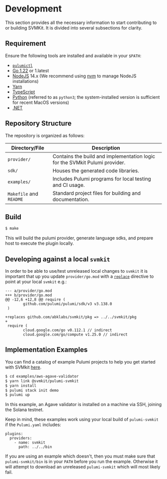 # Development

This section provides all the necessary information to start contributing to or building SVMKit. It is divided into several subsections for clarity.

## Requirement

Ensure the following tools are installed and available in your `$PATH`:

- [`pulumictl`](https://github.com/pulumi/pulumictl#installation)
- [Go 1.22](https://golang.org/dl/) or 1.latest
- [NodeJS](https://nodejs.org/en/) 14.x (We recommend using [nvm](https://github.com/nvm-sh/nvm) to manage NodeJS installations)
- [Yarn](https://yarnpkg.com/)
- [TypeScript](https://www.typescriptlang.org/)
- [Python](https://www.python.org/downloads/) (referred to as `python3`; the system-installed version is sufficient for recent MacOS versions)
- [.NET](https://dotnet.microsoft.com/download)

## Repository Structure

The repository is organized as follows:

| Directory/File          | Description                                                                 |
|-------------------------|-----------------------------------------------------------------------------|
| `provider/`             | Contains the build and implementation logic for the SVMkit Pulumi provider. |
| `sdk/`                  | Houses the generated code libraries.                                        |
| `examples/`             | Includes Pulumi programs for local testing and CI usage.                    |
| `Makefile` and `README` | Standard project files for building and documentation.                      |

## Build

```bash
$ make
```

This will build the pulumi provider, generate language sdks, and prepare host to execute the plugin locally.

## Developing against a local `svmkit`

In order to be able to use/test unreleased local changes to `svmkit` it is important that up you update
`provider/go.mod` with a [`replace`](https://go.dev/ref/mod#go-mod-file-replace) directive to point at your local `svmkit` e.g.:

```
--- a/provider/go.mod
+++ b/provider/go.mod
@@ -12,6 +12,8 @@ require (
        github.com/pulumi/pulumi/sdk/v3 v3.138.0
 )
 
+replaces github.com/abklabs/svmkit/pkg => ../../svmkit/pkg
+
 require (
        cloud.google.com/go v0.112.1 // indirect
        cloud.google.com/go/compute v1.25.0 // indirect
```

## Implementation Examples

You can find a catalog of example Pulumi projects to help you get started with SVMkit [here](./examples).

```bash
$ cd examples/aws-agave-validator
$ yarn link @svmkit/pulumi-svmkit
$ yarn install
$ pulumi stack init demo
$ pulumi up
```

In this example, an Agave validator is installed on a machine via SSH, joining the Solana testnet.

Keep in mind, these examples work using your local build of `pulumi-svmkit` if the `Pulumi.yaml` includes:

```
plugins:
  providers:
    - name: svmkit
      path: ../../bin
```

If you are using an example which doesn't, then you must make sure that `pulumi-svmkit/bin` is in your `PATH` before you run the example.  Otherwise it will attempt to download an unreleased `pulumi-svmkit` which will most likely fail.

